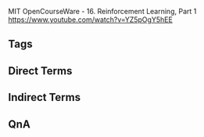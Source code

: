 MIT OpenCourseWare - 16. Reinforcement Learning, Part 1
https://www.youtube.com/watch?v=YZ5pOgY5hEE

## Tags

## Direct Terms

## Indirect Terms

## QnA